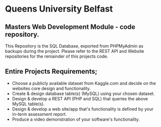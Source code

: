 # Queens University Belfast 
## Masters Web Development Module - code repository.

This Repository is the SQL Database, exported from PHPMyAdmin as backups during the project.
Please refer to the REST API and Website repositories for the remainder of this projects code.

## Entire Projects Requirements;
- Choose a publicly available dataset from Kaggle.com and decide on the websites core design and functionality.
- Create & design database table(s) (MySQL) using your chosen dataset.
- Design & develop a REST API (PHP and SQL) that queries the above MySQL table(s).
- Design & develop a web site/app that's functionality is defined by your in-term assessment report.
- Produce a video demonstration of your software's functionality.
